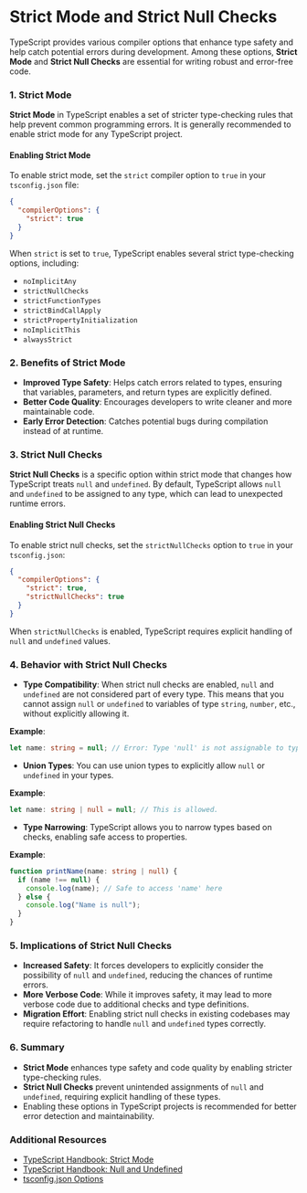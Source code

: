 # Strict Mode and Strict Null Checks

TypeScript provides various compiler options that enhance type safety and help catch potential errors during development. Among these options, **Strict Mode** and **Strict Null Checks** are essential for writing robust and error-free code.

### 1. Strict Mode

**Strict Mode** in TypeScript enables a set of stricter type-checking rules that help prevent common programming errors. It is generally recommended to enable strict mode for any TypeScript project.

#### Enabling Strict Mode

To enable strict mode, set the `strict` compiler option to `true` in your `tsconfig.json` file:

```json
{
  "compilerOptions": {
    "strict": true
  }
}
```

When `strict` is set to `true`, TypeScript enables several strict type-checking options, including:

- `noImplicitAny`
- `strictNullChecks`
- `strictFunctionTypes`
- `strictBindCallApply`
- `strictPropertyInitialization`
- `noImplicitThis`
- `alwaysStrict`

### 2. Benefits of Strict Mode

- **Improved Type Safety**: Helps catch errors related to types, ensuring that variables, parameters, and return types are explicitly defined.
- **Better Code Quality**: Encourages developers to write cleaner and more maintainable code.
- **Early Error Detection**: Catches potential bugs during compilation instead of at runtime.

### 3. Strict Null Checks

**Strict Null Checks** is a specific option within strict mode that changes how TypeScript treats `null` and `undefined`. By default, TypeScript allows `null` and `undefined` to be assigned to any type, which can lead to unexpected runtime errors.

#### Enabling Strict Null Checks

To enable strict null checks, set the `strictNullChecks` option to `true` in your `tsconfig.json`:

```json
{
  "compilerOptions": {
    "strict": true,
    "strictNullChecks": true
  }
}
```

When `strictNullChecks` is enabled, TypeScript requires explicit handling of `null` and `undefined` values.

### 4. Behavior with Strict Null Checks

- **Type Compatibility**: When strict null checks are enabled, `null` and `undefined` are not considered part of every type. This means that you cannot assign `null` or `undefined` to variables of type `string`, `number`, etc., without explicitly allowing it.

**Example**:

```typescript
let name: string = null; // Error: Type 'null' is not assignable to type 'string'.
```

- **Union Types**: You can use union types to explicitly allow `null` or `undefined` in your types.

**Example**:

```typescript
let name: string | null = null; // This is allowed.
```

- **Type Narrowing**: TypeScript allows you to narrow types based on checks, enabling safe access to properties.

**Example**:

```typescript
function printName(name: string | null) {
  if (name !== null) {
    console.log(name); // Safe to access 'name' here
  } else {
    console.log("Name is null");
  }
}
```

### 5. Implications of Strict Null Checks

- **Increased Safety**: It forces developers to explicitly consider the possibility of `null` and `undefined`, reducing the chances of runtime errors.
- **More Verbose Code**: While it improves safety, it may lead to more verbose code due to additional checks and type definitions.
- **Migration Effort**: Enabling strict null checks in existing codebases may require refactoring to handle `null` and `undefined` types correctly.

### 6. Summary

- **Strict Mode** enhances type safety and code quality by enabling stricter type-checking rules.
- **Strict Null Checks** prevent unintended assignments of `null` and `undefined`, requiring explicit handling of these types.
- Enabling these options in TypeScript projects is recommended for better error detection and maintainability.

### Additional Resources

- [TypeScript Handbook: Strict Mode](https://www.typescriptlang.org/docs/handbook/2/everyday-types.html#strict-mode)
- [TypeScript Handbook: Null and Undefined](https://www.typescriptlang.org/docs/handbook/2/everyday-types.html#null-and-undefined)
- [tsconfig.json Options](https://www.typescriptlang.org/tsconfig)
